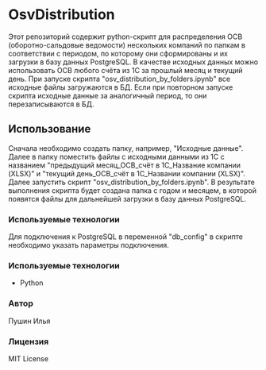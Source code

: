 # OsvDistribution

Этот репозиторий содержит python-скрипт для распределения ОСВ (оборотно-сальдовые ведомости) нескольких компаний по папкам в соответствии с периодом, по которому они сформированы и их загрузки в базу данных PostgreSQL. В качестве исходных данных можно использовать ОСВ любого счёта из 1С за прошлый месяц и текущий день. При запуске скрипта "osv_distribution_by_folders.ipynb" все исходные файлы загружаются в БД. Если при повторном запуске скрипта исходные данные за аналогичный период, то они перезаписываются в БД.

## Использование

Сначала необходимо создать папку, например, "Исходные данные". Далее в папку поместить файлы с исходными данными из 1С с названием "предыдущий месяц_ОСВ_счёт в 1С_Название компании (XLSX)" и "текущий день_ОСВ_счёт в 1С_Названии компании (XLSX)". Далее запустить скрипт "osv_distribution_by_folders.ipynb". В результате выполнения скрипта будет создана папка с годом и месяцем, в которой появятся файлы для дальнейшей загрузки в базу данных PostgreSQL.

### Используемые технологии

Для подключения к PostgreSQL в переменной "db_config" в скрипте необходимо указать параметры подключения.

### Используемые технологии

- Python

### Автор

Пушин Илья

### Лицензия

MIT License
